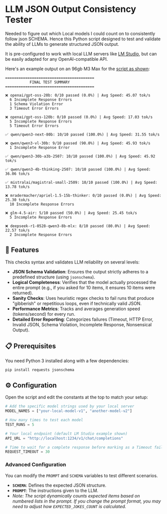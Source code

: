 
# LLM JSON Output Consistency Tester

Needed to figure out which Local models I could count on to consistently follow json SCHEMA. Hence this Python script designed to test and validate the ability of LLMs to generate structured JSON output. 

It is pre-configured to work with local LLM servers like [LM Studio](https://lmstudio.ai/), but can be easily adapted for any OpenAI-compatible API.

Here's an example output on an 96gb M3 Max for the [script as shown](https://github.com/shihanqu/LLM-Structured-JSON-Tester/blob/main/test_llm_json.py):

```text
========================================
           FINAL TEST SUMMARY
========================================

❌ openai/gpt-oss-20b: 0/10 passed (0.0%) | Avg Speed: 45.07 tok/s
  6 Incomplete Response Errors
  1 Schema Violation Error
  3 Timeout Error Errors

❌ openai/gpt-oss-120b: 0/10 passed (0.0%) | Avg Speed: 17.03 tok/s
  5 Incomplete Response Errors
  5 Timeout Error Errors

✅ qwen/qwen3-next-80b: 10/10 passed (100.0%) | Avg Speed: 31.55 tok/s

❌ qwen/qwen3-vl-30b: 9/10 passed (90.0%) | Avg Speed: 45.93 tok/s
  1 Incomplete Response Error

✅ qwen/qwen3-30b-a3b-2507: 10/10 passed (100.0%) | Avg Speed: 45.92 tok/s

✅ qwen/qwen3-4b-thinking-2507: 10/10 passed (100.0%) | Avg Speed: 36.06 tok/s

✅ mistralai/magistral-small-2509: 10/10 passed (100.0%) | Avg Speed: 13.78 tok/s

❌ mradermacher/apriel-1.5-15b-thinker: 0/10 passed (0.0%) | Avg Speed: 25.30 tok/s
  10 Incomplete Response Errors

❌ glm-4.5-air: 5/10 passed (50.0%) | Avg Speed: 25.45 tok/s
  5 Incomplete Response Errors

❌ deepseek-r1-0528-qwen3-8b-mlx: 8/10 passed (80.0%) | Avg Speed: 22.57 tok/s
  2 Incomplete Response Errors
```

## 🚀 Features

This checks syntax and validates LLM reliability on several levels:

*   **JSON Schema Validation**: Ensures the output strictly adheres to a predefined structure (using `jsonschema`).
*   **Logical Completeness**: Verifies that the model actually processed the entire prompt (e.g., if you asked for 10 items, it ensures 10 items were returned).
*   **Sanity Checks**: Uses heuristic regex checks to fail runs that produce "gibberish" or repetitious loops, even if technically valid JSON.
*   **Performance Metrics**: Tracks and averages generation speed (tokens/second) for every run.
*   **Detailed Error Reporting**: Categorizes failures (Timeout, HTTP Error, Invalid JSON, Schema Violation, Incomplete Response, Nonsensical Output).

## 📋 Prerequisites

You need Python 3 installed along with a few dependencies:

```bash
pip install requests jsonschema
```

## ⚙️ Configuration

Open the script and edit the constants at the top to match your setup:

```python
# Add the specific model strings used by your local server
MODEL_NAMES = ["your-local-model-v1", "another-model-v2"]

# How many times to test each model
TEST_RUNS = 5

# Your local endpoint (default LM Studio example shown)
API_URL = "http://localhost:1234/v1/chat/completions"

# Time to wait for a complete response before marking as a Timeout failure
REQUEST_TIMEOUT = 30
```

### Advanced Configuration
You can modify the `PROMPT` and `SCHEMA` variables to test different scenarios.
*   **`SCHEMA`**: Defines the expected JSON structure.
*   **`PROMPT`**: The instructions given to the LLM.
*   *Note: The script dynamically counts expected items based on numbered lists in the prompt. If you change the prompt format, you may need to adjust how `EXPECTED_JOKES_COUNT` is calculated.*
